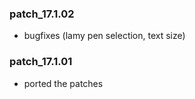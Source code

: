 ### patch_17.1.02
- bugfixes (lamy pen selection, text size) 
### patch_17.1.01
- ported the patches 
